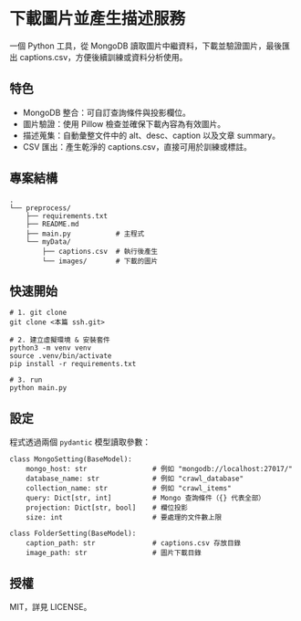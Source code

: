 # 下載圖片並產生描述服務

一個 Python 工具，從 MongoDB 讀取圖片中繼資料，下載並驗證圖片，最後匯出 captions.csv，方便後續訓練或資料分析使用。

## 特色
- MongoDB 整合：可自訂查詢條件與投影欄位。
- 圖片驗證：使用 Pillow 檢查並確保下載內容為有效圖片。
- 描述蒐集：自動彙整文件中的 alt、desc、caption 以及文章 summary。
- CSV 匯出：產生乾淨的 captions.csv，直接可用於訓練或標註。

## 專案結構
```
.
└── preprocess/
    ├── requirements.txt
    ├── README.md       
    ├── main.py           # 主程式
    └── myData/
        ├── captions.csv  # 執行後產生
        └── images/       # 下載的圖片
```

## 快速開始
```
# 1. git clone
git clone <本篇 ssh.git>

# 2. 建立虛擬環境 & 安裝套件
python3 -m venv venv
source .venv/bin/activate
pip install -r requirements.txt

# 3. run
python main.py
```

## 設定
程式透過兩個 `pydantic` 模型讀取參數：
```
class MongoSetting(BaseModel):
    mongo_host: str                # 例如 "mongodb://localhost:27017/"
    database_name: str             # 例如 "crawl_database"
    collection_name: str           # 例如 "crawl_items"
    query: Dict[str, int]          # Mongo 查詢條件（{} 代表全部）
    projection: Dict[str, bool]    # 欄位投影
    size: int                      # 要處理的文件數上限

class FolderSetting(BaseModel):
    caption_path: str              # captions.csv 存放目錄
    image_path: str                # 圖片下載目錄
```

## 授權
MIT，詳見 LICENSE。
